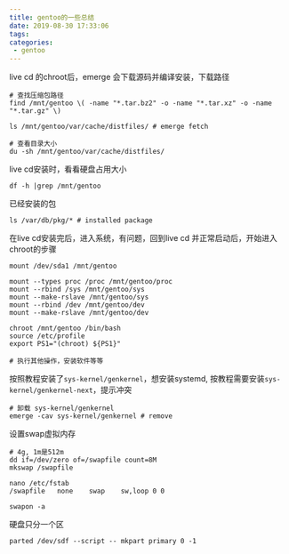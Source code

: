 ```yaml
---
title: gentoo的一些总结
date: 2019-08-30 17:33:06
tags:
categories:
 - gentoo
---
```


live cd 的chroot后，emerge 会下载源码并编译安装，下载路径
```
# 查找压缩包路径
find /mnt/gentoo \( -name "*.tar.bz2" -o -name "*.tar.xz" -o -name "*.tar.gz" \)

ls /mnt/gentoo/var/cache/distfiles/ # emerge fetch

# 查看目录大小
du -sh /mnt/gentoo/var/cache/distfiles/
```

live cd安装时，看看硬盘占用大小
```
df -h |grep /mnt/gentoo
```
已经安装的包
```
ls /var/db/pkg/* # installed package
```

在live cd安装完后，进入系统，有问题，回到live cd 并正常启动后，开始进入chroot的步骤
```
mount /dev/sda1 /mnt/gentoo

mount --types proc /proc /mnt/gentoo/proc
mount --rbind /sys /mnt/gentoo/sys
mount --make-rslave /mnt/gentoo/sys
mount --rbind /dev /mnt/gentoo/dev
mount --make-rslave /mnt/gentoo/dev

chroot /mnt/gentoo /bin/bash
source /etc/profile
export PS1="(chroot) ${PS1}"

# 执行其他操作，安装软件等等
```

按照教程安装了``sys-kernel/genkernel``，想安装systemd, 按教程需要安装``sys-kernel/genkernel-next``，提示冲突
```
# 卸载 sys-kernel/genkernel
emerge -cav sys-kernel/genkernel # remove
```

设置swap虚拟内存
```
# 4g, 1m是512m
dd if=/dev/zero of=/swapfile count=8M
mkswap /swapfile

nano /etc/fstab 
/swapfile   none    swap    sw,loop 0 0

swapon -a
```

硬盘只分一个区
```
parted /dev/sdf --script -- mkpart primary 0 -1
```


